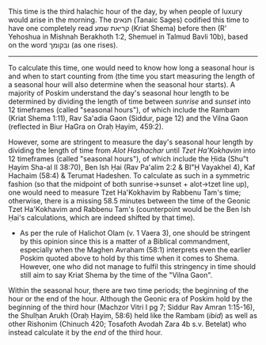 <!-- The Torah obligation to read Keriat Shema (קריאת שמע) during the daytime (bounding the commandment to the time, as ruled by בית הלל) is derived is bound to the time people would arise, derived from the word ובקומך used in the relevant paragraphs (interpreted as time by בית הלל; irrespective of the action, which is the opinion of בית שמאי). The extent of this time is the third halachic hour, which is when people of luxury would arise in the morning. -->

This time is the third halachic hour of the day, by when people of luxury would arise in the morning. The תנאים (Tanaic Sages) codified this time to have one completely read קריאת שמע (Kriat Shema) before then (R' Yehoshua in Mishnah Berakhoth 1:2, Shemuel in Talmud Bavli 10b), based on the word ובקומך (as one rises).

---

To calculate this time, one would need to know how long a seasonal hour is and when to start counting from (the time you start measuring the length of a seasonal hour will also determine when the seasonal hour starts). A majority of Poskim understand the day's seasonal hour length to be determined by dividing the length of time between *sunrise* and *sunset* into 12 timeframes (called "seasonal hours"), of which include the Rambam (Kriat Shema 1:11), Rav Sa'adia Gaon (Siddur, page 12) and the Vilna Gaon (reflected in Biur HaGra on Oraḥ Ḥayim, 459:2).

However, some are stringent to measure the day's seasonal hour length by dividing the length of time from *Alot Hashachar* until *Tzet Ha'Kokhavim* into 12 timeframes (called "seasonal hours"), of which include the Ḥida (Shu"t Ḥayim Sha-al II 38:70), Ben Ish Ḥai (Rav Pa'alim 2:2 & BI"Ḥ Vayakhel 4), Kaf Hachaim (58:4) & Terumat Hadeshen. To calculate as such in a symmetric fashion (so that the midpoint of both sunrise->sunset + alot->tzet line up), one would need to measure Tzet Ha'Kokhavim by Rabbenu Tam's time; otherwise, there is a missing 58.5 minutes between the time of the Geonic Tzet Ha'Kokhavim and Rabbenu Tam's (counterpoint would be the Ben Ish Ḥai's calculations, which are indeed shifted by that time).
- As per the rule of Halichot Olam (v. 1 Vaera 3), one should be stringent by this opinion since this is a matter of a Biblical commandment, especially when the Maghen Avraham (58:1) interprets even the earlier Poskim quoted above to hold by this time when it comes to Shema. However, one who did not manage to fulfil this stringency in time should still aim to say Kriat Shema by the time of the "Vilna Gaon".

Within the seasonal hour, there are two time periods; the beginning of the hour or the end of the hour. Although the Geonic era of Poskim hold by the beginning of the third hour (Machzor Vitri I pg 7; Siddur Rav Amran 1:15-16), the Shulḥan Arukh (Oraḥ Ḥayim, 58:6) held like the Rambam (_ibid_) as well as other Rishonim (Chinuch 420; Tosafoth Avodah Zara 4b s.v. Betelat) who instead calculate it by the _end_ of the third hour.